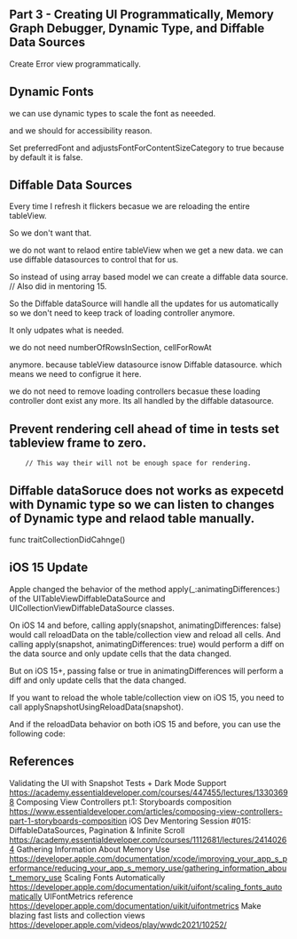 
## Part 3 - Creating UI Programmatically, Memory Graph Debugger, Dynamic Type, and Diffable Data Sources


Create Error view programmatically.


## Dynamic Fonts

we can use dynamic types to scale the font as neeeded.

and we should for accessibility reason.

Set preferredFont and adjustsFontForContentSizeCategory to true because by default it is false.

## Diffable Data Sources

Every time I refresh it flickers becasue we are reloading the entire tableView.

So we don't want that.

we do not want to relaod entire tableView when we get a new data.
we can use diffable datasources to control that for us.

So instead of using array based model we can create a diffable data source.
// Also did in mentoring 15.


So the Diffable dataSource will handle all the updates for us automatically so we don't need to keep track of loading controller anymore.

It only udpates what is needed.

we do not need 
numberOfRowsInSection,
cellForRowAt

anymore.
because tableView datasource isnow Diffable datasource.
which means we need to configrue it here.

we do not need to remove loading controllers becasue these loading controller dont exist any more. Its all handled by the diffable datasource.

## Prevent rendering cell ahead of time in tests set tableview frame to zero.
        // This way their will not be enough space for rendering.

## Diffable dataSoruce does not works as expecetd with Dynamic type so we can listen to changes of Dynamic type and relaod table manually.

func traitCollectionDidCahnge()

## iOS 15 Update

Apple changed the behavior of the method apply(_:animatingDifferences:) of the UITableViewDiffableDataSource and UICollectionViewDiffableDataSource classes.

On iOS 14 and before, calling apply(snapshot, animatingDifferences: false) would call reloadData on the table/collection view and reload all cells. And calling apply(snapshot, animatingDifferences: true) would perform a diff on the data source and only update cells that the data changed.

But on iOS 15+, passing false or true in animatingDifferences will perform a diff and only update cells that the data changed.

If you want to reload the whole table/collection view on iOS 15, you need to call applySnapshotUsingReloadData(snapshot).

And if the reloadData behavior on both iOS 15 and before, you can use the following code:

## References
Validating the UI with Snapshot Tests + Dark Mode Support https://academy.essentialdeveloper.com/courses/447455/lectures/13303698
Composing View Controllers pt.1: Storyboards composition https://www.essentialdeveloper.com/articles/composing-view-controllers-part-1-storyboards-composition
iOS Dev Mentoring Session #015: DiffableDataSources, Pagination & Infinite Scroll https://academy.essentialdeveloper.com/courses/1112681/lectures/24140264
Gathering Information About Memory Use https://developer.apple.com/documentation/xcode/improving_your_app_s_performance/reducing_your_app_s_memory_use/gathering_information_about_memory_use
Scaling Fonts Automatically https://developer.apple.com/documentation/uikit/uifont/scaling_fonts_automatically
UIFontMetrics reference https://developer.apple.com/documentation/uikit/uifontmetrics
Make blazing fast lists and collection views https://developer.apple.com/videos/play/wwdc2021/10252/

